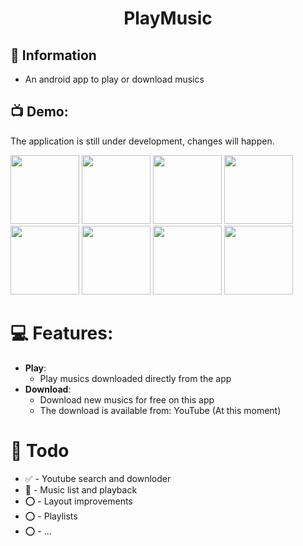 <h1 align="center">PlayMusic</h1>
  
## 📗 Information

* An android app to play or download musics

## 📺 Demo:
The application is still under development, changes will happen.

<p float="left">
<img src="https://i.imgur.com/BrF6MW1.png" width="110"> <img src="https://i.imgur.com/oTX5O92.png" width="110"> <img src="https://i.imgur.com/BqvBk0V.png" width="110"> <img src="https://i.imgur.com/gYekBfK.png" width="110"> <img src="https://i.imgur.com/BJgtdjv.png" width="110"> <img src="https://i.imgur.com/dtUeAuc.png" width="110"> <img src="https://i.imgur.com/UbDGpqb.png" width="110"> <img src="https://i.imgur.com/WjunyvP.png" width="110">
</p>

# 💻 Features:
- **Play**:
  - Play musics downloaded directly from the app
- **Download**:
  - Download new musics for free on this app
  - The download is available from: YouTube (At this moment)

# 🔨 Todo

* ✅ - Youtube search and downloder
* 🔶 - Music list and playback
* ⭕ - Layout improvements
* ⭕ - Playlists
* ⭕ - ...
